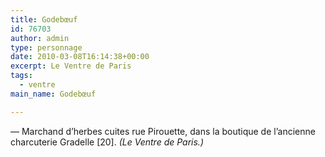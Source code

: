 ```yaml
---
title: Godebœuf
id: 76703
author: admin
type: personnage
date: 2010-03-08T16:14:38+00:00
excerpt: Le Ventre de Paris
tags:
  - ventre
main_name: Godebœuf

---
```

— Marchand d&rsquo;herbes cuites rue Pirouette, dans la boutique de l&rsquo;ancienne charcuterie Gradelle [20]. _(Le Ventre de Paris.)_